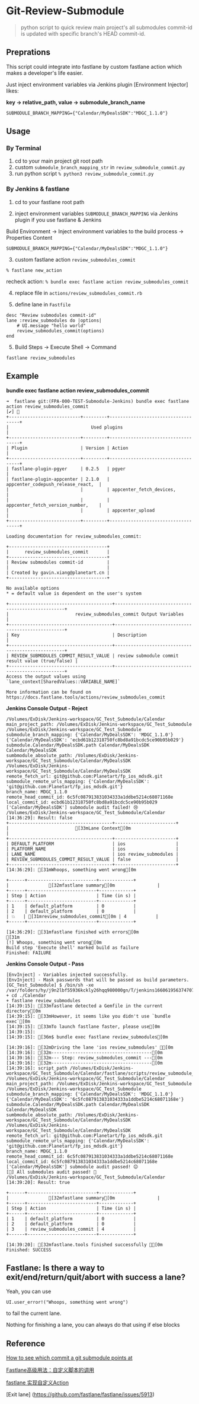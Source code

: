 # Git-Review-Submodule
> python script to quick review main project's all submodules commit-id is updated with specific branch's HEAD commit-id.

## Preprations
This script could integrate into fastlane by custom fastlane action which makes a developer's life easier.

Just inject environment variables via Jenkins plugin [Environment Injector] likes:

**key -> relative_path, value -> submodule_branch_name**

`SUBMODULE_BRANCH_MAPPING={"Calendar/MyDealsSDK":"MDGC_1.1.0"}`

## Usage

### By Terminal
1. cd to your main project git root path
2. custom `submodule_branch_mapping_str` in `review_submodule_commit.py`
2. run python script
`% python3 review_submodule_commit.py`

### By Jenkins & fastlane
1. cd to your fastlane root path

2. inject environment variables `SUBMODULE_BRANCH_MAPPING` via Jenkins plugin if you use fastlane & Jenkins

Build Environment -> Inject environment variables to the build process -> Properties Content

`SUBMODULE_BRANCH_MAPPING={"Calendar/MyDealsSDK":"MDGC_1.1.0"}`

3. custom fastlane action `review_submodules_commit`

`% fastlane new_action`

recheck action: `% bundle exec fastlane action review_submodules_commit`

4. replace file in `actions/review_submodules_commit.rb`

5. define lane in `Fastfile`

```
desc "Review submodules commit-id"
lane :review_submodules do |options|
    # UI.message "hello world"
    review_submodules_commit(options)    
end
```
5. Build Steps -> Execute Shell -> Command

`fastlane review_submodules`

## Example

**bundle exec fastlane action review_submodules_commit**
```
➜  fastlane git:(FPA-000-TEST-Submodule-Jenkins) bundle exec fastlane action review_submodules_commit
[✔] 🚀 
+---------------------------+---------+------------------------------------+
|                               Used plugins                               |
+---------------------------+---------+------------------------------------+
| Plugin                    | Version | Action                             |
+---------------------------+---------+------------------------------------+
| fastlane-plugin-pgyer     | 0.2.5   | pgyer                              |
| fastlane-plugin-appcenter | 2.1.0   | appcenter_codepush_release_react,  |
|                           |         | appcenter_fetch_devices,           |
|                           |         | appcenter_fetch_version_number,    |
|                           |         | appcenter_upload                   |
+---------------------------+---------+------------------------------------+

Loading documentation for review_submodules_commit:

+-------------------------------------+
|      review_submodules_commit       |
+-------------------------------------+
| Review submodules commit-id         |
|                                     |
| Created by gavin.xiang@planetart.cn |
+-------------------------------------+

No available options
* = default value is dependent on the user's system

+---------------------------------------+---------------------------------------------------+
|                         review_submodules_commit Output Variables                         |
+---------------------------------------+---------------------------------------------------+
| Key                                   | Description                                       |
+---------------------------------------+---------------------------------------------------+
| REVIEW_SUBMODULES_COMMIT_RESULT_VALUE | review submodule commit result value (true/false) |
+---------------------------------------+---------------------------------------------------+
Access the output values using `lane_context[SharedValues::VARIABLE_NAME]`

More information can be found on https://docs.fastlane.tools/actions/review_submodules_commit
```

**Jenkins Console Output - Reject**
```
/Volumes/ExDisk/Jenkins-workspace/GC_Test_Submodule/Calendar
main_project_path: /Volumes/ExDisk/Jenkins-workspace/GC_Test_Submodule
/Volumes/ExDisk/Jenkins-workspace/GC_Test_Submodule
submodule_branch_mapping: {'Calendar/MyDealsSDK': 'MDGC_1.1.0'}
{'Calendar/MyDealsSDK': 'ecbd61b12318750fc8bd8a91bcdc5ce90b95b029'}
submodule.Calendar/MyDealsSDK.path Calendar/MyDealsSDK
Calendar/MyDealsSDK
sumbmodule_absolute_path: /Volumes/ExDisk/Jenkins-workspace/GC_Test_Submodule/Calendar/MyDealsSDK
/Volumes/ExDisk/Jenkins-workspace/GC_Test_Submodule/Calendar/MyDealsSDK
remote_fetch_url: git@github.com:Planetart/fp_ios_mdsdk.git
submodule_remote_urls_mapping: {'Calendar/MyDealsSDK': 'git@github.com:Planetart/fp_ios_mdsdk.git'}
branch_name: MDGC_1.1.0
remote_head_commit_id: 6c5fc087913831034333a1ddbe5214c68071168e
local_commit_id: ecbd61b12318750fc8bd8a91bcdc5ce90b95b029
['Calendar/MyDealsSDK'] submodule audit failed! 😢
/Volumes/ExDisk/Jenkins-workspace/GC_Test_Submodule/Calendar
[14:36:29]: Result: false
+---------------------------------------+-----------------------+
|                         [33mLane Context[0m                          |
+---------------------------------------+-----------------------+
| DEFAULT_PLATFORM                      | ios                   |
| PLATFORM_NAME                         | ios                   |
| LANE_NAME                             | ios review_submodules |
| REVIEW_SUBMODULES_COMMIT_RESULT_VALUE | false                 |
+---------------------------------------+-----------------------+
[14:36:29]: [31mWhoops, something went wrong[0m

+------+--------------------------+-------------+
|               [32mfastlane summary[0m                |
+------+--------------------------+-------------+
| Step | Action                   | Time (in s) |
+------+--------------------------+-------------+
| 1    | default_platform         | 0           |
| 2    | default_platform         | 0           |
| 💥   | [31mreview_submodules_commit[0m | 4           |
+------+--------------------------+-------------+

[14:36:29]: [31mfastlane finished with errors[0m
[31m
[!] Whoops, something went wrong[0m
Build step 'Execute shell' marked build as failure
Finished: FAILURE
```

**Jenkins Console Output - Pass**
```
[EnvInject] - Variables injected successfully.
[EnvInject] - Mask passwords that will be passed as build parameters.
[GC_Test_Submodule] $ /bin/sh -xe /var/folders/hy/j9n2lbf55936kckly26hqq980000gn/T/jenkins16606195637470725683.sh
+ cd ./Calendar
+ fastlane review_submodules
[14:39:15]: [33mfastlane detected a Gemfile in the current directory[0m
[14:39:15]: [33mHowever, it seems like you didn't use `bundle exec`[0m
[14:39:15]: [33mTo launch fastlane faster, please use[0m
[14:39:15]: 
[14:39:15]: [36m$ bundle exec fastlane review_submodules[0m

[14:39:16]: [32mDriving the lane 'ios review_submodules' 🚀[0m
[14:39:16]: [32m--------------------------------------[0m
[14:39:16]: [32m--- Step: review_submodules_commit ---[0m
[14:39:16]: [32m--------------------------------------[0m
[14:39:16]: script_path /Volumes/ExDisk/Jenkins-workspace/GC_Test_Submodule/Calendar/fastlane/scripts/review_submodule_commit.py
/Volumes/ExDisk/Jenkins-workspace/GC_Test_Submodule/Calendar
main_project_path: /Volumes/ExDisk/Jenkins-workspace/GC_Test_Submodule
/Volumes/ExDisk/Jenkins-workspace/GC_Test_Submodule
submodule_branch_mapping: {'Calendar/MyDealsSDK': 'MDGC_1.1.0'}
{'Calendar/MyDealsSDK': '6c5fc087913831034333a1ddbe5214c68071168e'}
submodule.Calendar/MyDealsSDK.path Calendar/MyDealsSDK
Calendar/MyDealsSDK
sumbmodule_absolute_path: /Volumes/ExDisk/Jenkins-workspace/GC_Test_Submodule/Calendar/MyDealsSDK
/Volumes/ExDisk/Jenkins-workspace/GC_Test_Submodule/Calendar/MyDealsSDK
remote_fetch_url: git@github.com:Planetart/fp_ios_mdsdk.git
submodule_remote_urls_mapping: {'Calendar/MyDealsSDK': 'git@github.com:Planetart/fp_ios_mdsdk.git'}
branch_name: MDGC_1.1.0
remote_head_commit_id: 6c5fc087913831034333a1ddbe5214c68071168e
local_commit_id: 6c5fc087913831034333a1ddbe5214c68071168e
['Calendar/MyDealsSDK'] submodule audit passed! 😊
[🎉] All submodules audit passed! 🍺
/Volumes/ExDisk/Jenkins-workspace/GC_Test_Submodule/Calendar
[14:39:20]: Result: true

+------+--------------------------+-------------+
|               [32mfastlane summary[0m                |
+------+--------------------------+-------------+
| Step | Action                   | Time (in s) |
+------+--------------------------+-------------+
| 1    | default_platform         | 0           |
| 2    | default_platform         | 0           |
| 3    | review_submodules_commit | 4           |
+------+--------------------------+-------------+

[14:39:20]: [32mfastlane.tools finished successfully 🎉[0m
Finished: SUCCESS
```

## Fastlane: Is there a way to exit/end/return/quit/abort with success a lane?

Yeah, you can use

`UI.user_error!("Whoops, something went wrong")`

to fail the current lane.

Nothing for finishing a lane, you can always do that using if else blocks

## Reference
[How to see which commit a git submodule points at](https://stackoverflow.com/questions/20655073/how-to-see-which-commit-a-git-submodule-points-at)

[Fastlane高级用法：自定义脚本的调用](https://juejin.cn/post/7114598669348782117)

[fastlane 实现自定义Action](https://www.jianshu.com/p/44bbe1a31b52)

[Exit lane] (https://github.com/fastlane/fastlane/issues/5913)
